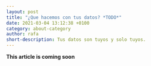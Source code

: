 ```yaml
---
layout: post
title: "¿Que hacemos con tus datos? *TODO*"
date: 2021-03-04 13:12:38 +0100
category: about-category
author: rafa
short-description: Tus datos son tuyos y solo tuyos.
---
```


**This article is coming soon**
